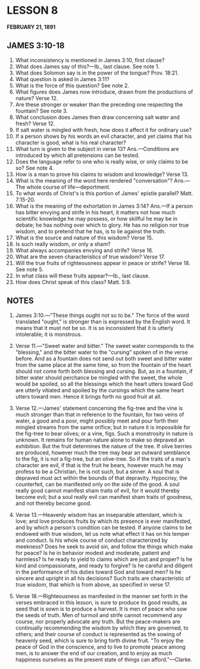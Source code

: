 # LESSON 8
**FEBRUARY 21, 1891**

## JAMES 3:10-18

1. What inconsistency is mentioned in James 3:10, first clause?
2. What does James say of this?—Ib., last clause. See note 1.
3. What does Solomon say is in the power of the tongue? Prov. 18:21.
4. What question is asked in James 3:11?
5. What is the force of this question? See note 2.
6. What figures does James now introduce, drawn from the productions of nature? Verse 12.
7. Are these stronger or weaker than the preceding one respecting the fountain? See note 3.
8. What conclusion does James then draw concerning salt water and fresh? Verse 12.
9. If salt water is mingled with fresh, how does it affect it for ordinary use?
10. If a person shows by his words an evil character, and yet claims that his character is good, what is his real character?
11. What turn is given to the subject in verse 13? Ans.—Conditions are introduced by which all pretensions can be tested.
12. Does the language refer to one who is really wise, or only claims to be so? See note 4.
13. How is a man to prove his claims to wisdom and knowledge? Verse 13.
14. What is the meaning of the word here rendered "conversation"? Ans.—The whole course of life—deportment.
15. To what words of Christ's is this portion of James' epistle parallel? Matt. 7:15-20.
16. What is the meaning of the exhortation in James 3:14? Ans.—If a person has bitter envying and strife in his heart, it matters not how much scientific knowledge he may possess, or how skillful he may be in debate; he has nothing over which to glory. He has no religion nor true wisdom, and to pretend that he has, is to lie against the truth.
17. What is the source and nature of this wisdom? Verse 15.
18. Is such really wisdom, or only a sham?
19. What always accompanies envying and strife? Verse 16.
20. What are the seven characteristics of true wisdom? Verse 17.
21. Will the true fruits of righteousness appear in peace or strife? Verse 18. See note 5.
22. In what class will these fruits appear?—Ib., last clause.
23. How does Christ speak of this class? Matt. 5:9.

## NOTES

1. James 3:10.—"These things ought not so to be." The force of the word translated "ought," is stronger than is expressed by the English word. It means that it must not be so. It is so inconsistent that it is utterly intolerable; it is monstrous.

2. Verse 11.—"Sweet water and bitter." The sweet water corresponds to the "blessing," and the bitter water to the "cursing" spoken of in the verse before. And as a fountain does not send out both sweet and bitter water from the same place at the same time, so from the fountain of the heart should not come forth both blessing and cursing. But, as in a fountain, if bitter water should perchance be mingled with the sweet, the whole would be spoiled, so all the blessings which the heart utters toward God are utterly vitiated and spoiled by the cursings which the same heart utters toward men. Hence it brings forth no good fruit at all.

3. Verse 12.—James' statement concerning the fig-tree and the vine is much stronger than that in reference to the fountain, for two veins of water, a good and a poor, might possibly meet and pour forth their mingled streams from the same orifice; but in nature it is impossible for the fig-tree to bear olives; or a vine, figs. Such a monstrosity in nature is unknown. It remains for human nature alone to make so depraved an exhibition. But the fruit determines the nature of the tree. If olive berries are produced, however much the tree may bear an outward semblance to the fig, it is not a fig-tree, but an olive-tree. So if the traits of a man's character are evil, if that is the fruit he bears, however much he may profess to be a Christian, he is not such, but a sinner. A soul that is depraved must act within the bounds of that depravity. Hypocrisy, the counterfeit, can be manifested only on the side of the good. A soul really good cannot manifest sham traits of evil, for it would thereby become evil; but a soul really evil can manifest sham traits of goodness, and not thereby become good.

4. Verse 13.—Heavenly wisdom has an inseparable attendant, which is love; and love produces fruits by which its presence is ever manifested, and by which a person's condition can be tested. If anyone claims to be endowed with true wisdom, let us note what effect it has on his temper and conduct. Is his whole course of conduct characterized by meekness? Does he seek to avoid sin, and follow the things which make for peace? Is he in behavior modest and moderate, patient and harmless? Is he ready to yield to claims which are just and proper? Is he kind and compassionate, and ready to forgive? Is he careful and diligent in the performance of his duties toward God and toward men? Is he sincere and upright in all his decisions? Such traits are characteristic of true wisdom, that which is from above, as specified in verse 17.

5. Verse 18.—Righteousness as manifested in the manner set forth in the verses embraced in this lesson, is sure to produce its good results, as seed that is sown is to produce a harvest. It is men of peace who sow the seeds of truth. Men of turmoil and strife cannot recommend any course, nor properly advocate any truth. But the peace-makers are continually recommending the wisdom by which they are governed, to others; and their course of conduct is represented as the sowing of heavenly seed, which is sure to bring forth divine fruit. "To enjoy the peace of God in the conscience, and to live to promote peace among men, is to answer the end of our creation, and to enjoy as much happiness ourselves as the present state of things can afford."—Clarke.